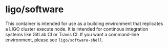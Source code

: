 # ligo/software

This container is intended for use as a building environment that replicates
a LIGO cluster execute node. It is intended for continous integration systems
like GitLab CI or Travis CI. If you want a command-line environment, please see
`ligo/software-shell`.
